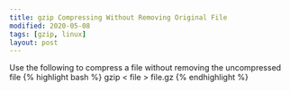 ```yaml
---
title: gzip Compressing Without Removing Original File
modified: 2020-05-08
tags: [gzip, linux]
layout: post
---
```


Use the following to compress a file without removing the uncompressed file
{% highlight bash %}
gzip < file > file.gz
{% endhighlight %}
